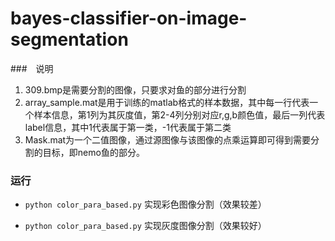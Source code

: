 # bayes-classifier-on-image-segmentation

###　说明
1. 309.bmp是需要分割的图像，只要求对鱼的部分进行分割
2. array_sample.mat是用于训练的matlab格式的样本数据，其中每一行代表一个样本信息，第1列为其灰度值，第2-4列分别对应r,g,b颜色值，最后一列代表label信息，其中1代表属于第一类，-1代表属于第二类
3. Mask.mat为一个二值图像，通过源图像与该图像的点乘运算即可得到需要分割的目标，即nemo鱼的部分。

### 运行
* `python color_para_based.py` 实现彩色图像分割（效果较差）

* `python color_para_based.py` 实现灰度图像分割（效果较好）
